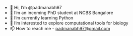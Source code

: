 - 👋 Hi, I’m @padmanabh97
- 👀 I’m an incoming PhD student at NCBS Bangalore 
- 🌱 I’m currently learning Python    
- 💞️ I’m interested to explore computational tools for biology
- 📫 How to reach me - padmanabh97@gmail.com

<!---
padmanabh97/padmanabh97 is a ✨ special ✨ repository because its `README.md` (this file) appears on your GitHub profile.
You can click the Preview link to take a look at your changes.
--->
